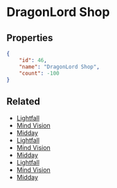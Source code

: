 # DragonLord Shop

<no description available>

## Properties

```json
{
    "id": 46,
    "name": "DragonLord Shop",
    "count": -100
}
```

## Related

- [Lightfall](../items/1635-lightfall.md)
- [Mind Vision](../items/1636-mind-vision.md)
- [Midday](../items/1637-midday.md)
- [Lightfall](../items/1638-lightfall.md)
- [Mind Vision](../items/1639-mind-vision.md)
- [Midday](../items/1640-midday.md)
- [Lightfall](../items/1641-lightfall.md)
- [Mind Vision](../items/1642-mind-vision.md)
- [Midday](../items/1643-midday.md)

